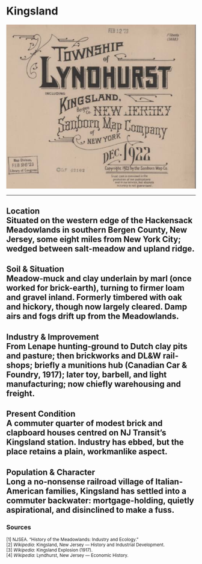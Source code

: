 # Kingsland

![Kingsland](../images/kingsland.png)

---

**Location**  
Situated on the western edge of the Hackensack Meadowlands in southern Bergen County, New Jersey, some eight miles from New York City; wedged between salt-meadow and upland ridge.  
---

**Soil & Situation**  
Meadow-muck and clay underlain by marl (once worked for brick-earth), turning to firmer loam and gravel inland. Formerly timbered with oak and hickory, though now largely cleared. Damp airs and fogs drift up from the Meadowlands.  
---

**Industry & Improvement**  
From Lenape hunting-ground to Dutch clay pits and pasture; then brickworks and DL&W rail-shops; briefly a munitions hub (Canadian Car & Foundry, 1917); later toy, barbell, and light manufacturing; now chiefly warehousing and freight.  
---

**Present Condition**  
A commuter quarter of modest brick and clapboard houses centred on NJ Transit’s Kingsland station. Industry has ebbed, but the place retains a plain, workmanlike aspect.  
---

**Population & Character**  
Long a no-nonsense railroad village of Italian-American families, Kingsland has settled into a commuter backwater: mortgage-holding, quietly aspirational, and disinclined to make a fuss.  
---

### Sources

<small>

<span id="fn1">[1]</span> NJSEA. “History of the Meadowlands: Industry and Ecology.”  
<span id="fn2">[2]</span> *Wikipedia*: Kingsland, New Jersey — History and Industrial Development.  
<span id="fn3">[3]</span> *Wikipedia*: Kingsland Explosion (1917).  
<span id="fn4">[4]</span> *Wikipedia*: Lyndhurst, New Jersey — Economic History.  

</small>

